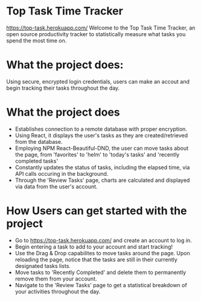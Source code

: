 # Top Task Time Tracker
https://top-task.herokuapp.com/
Welcome to the Top Task Time Tracker, an open source productivity tracker to statistically measure what tasks you spend the most time on.

# What the project does:
Using secure, encrypted login credentials, users can make an accout and begin tracking their tasks throughout the day.

# What the project does
 - Establishes connection to a remote database with proper encryption.
 - Using React, it displays the user's tasks as they are created/retrieved from the database.
 - Employing NPM React-Beautiful-DND, the user can move tasks about the page, from 'favorites' to 'helm' to 'today's tasks' and 'recently completed tasks'
 - Constantly updates the status of tasks, including the elapsed time, via API calls occuring in the background.
 - Through the 'Review Tasks' page, charts are calculated and displayed via data from the user's account.

# How Users can get started with the project
 - Go to https://top-task.herokuapp.com/ and create an account to log in.
 - Begin entering a task to add to your account and start tracking!
 - Use the Drag & Drop capabilites to move tasks around the page. Upon reloading the page, notice that the tasks are still in their currently designated tasks lists.
 - Move tasks to 'Recently Completed' and delete them to permanently remove them from your account.
 - Navigate to the 'Review Tasks' page to get a statistical breakdown of your activities throughout the day.
